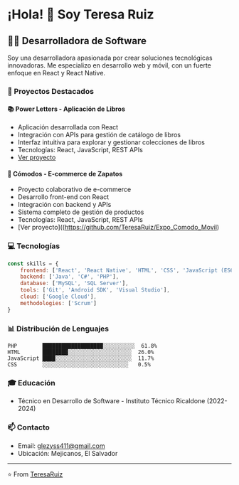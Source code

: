 # ¡Hola! 👋 Soy Teresa Ruiz

## 👩‍💻 Desarrolladora de Software

Soy una desarrolladora apasionada por crear soluciones tecnológicas innovadoras. Me especializo en desarrollo web y móvil, con un fuerte enfoque en React y React Native.

### 🚀 Proyectos Destacados

#### 📚 Power Letters - Aplicación de Libros
* Aplicación desarrollada con React
* Integración con APIs para gestión de catálogo de libros
* Interfaz intuitiva para explorar y gestionar colecciones de libros
* Tecnologías: React, JavaScript, REST APIs
* [Ver proyecto](https://github.com/TeresaRuiz/NewPowerLetters)

#### 👟 Cómodos - E-commerce de Zapatos
* Proyecto colaborativo de e-commerce
* Desarrollo front-end con React
* Integración con backend y APIs
* Sistema completo de gestión de productos
* Tecnologías: React, JavaScript, REST APIs
* [Ver proyecto]((https://github.com/TeresaRuiz/Expo_Comodo_Movil)

### 💻 Tecnologías

```javascript
const skills = {
    frontend: ['React', 'React Native', 'HTML', 'CSS', 'JavaScript (ES6+)'],
    backend: ['Java', 'C#', 'PHP'],
    database: ['MySQL', 'SQL Server'],
    tools: ['Git', 'Android SDK', 'Visual Studio'],
    cloud: ['Google Cloud'],
    methodologies: ['Scrum']
}
```

### 📊 Distribución de Lenguajes

```
PHP        ███████████████████░░░░░░░░░░  61.8%
HTML       ████████░░░░░░░░░░░░░░░░░░░░  26.0%
JavaScript ████░░░░░░░░░░░░░░░░░░░░░░░░  11.7%
CSS        ░░░░░░░░░░░░░░░░░░░░░░░░░░░   0.5%
```


### 🎓 Educación
* Técnico en Desarrollo de Software - Instituto Técnico Ricaldone (2022-2024)

### 📫 Contacto
* Email: glezyss411@gmail.com
* Ubicación: Mejicanos, El Salvador

---
⭐️ From [TeresaRuiz](https://github.com/TeresaRuiz)
